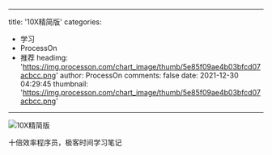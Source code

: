 
---
title: '10X精简版'
categories: 
 - 学习
 - ProcessOn
 - 推荐
headimg: 'https://img.processon.com/chart_image/thumb/5e85f09ae4b03bfcd07acbcc.png'
author: ProcessOn
comments: false
date: 2021-12-30 04:29:45
thumbnail: 'https://img.processon.com/chart_image/thumb/5e85f09ae4b03bfcd07acbcc.png'
---

<div>   
<img class="thumb" alt="10X精简版" src="https://img.processon.com/chart_image/thumb/5e85f09ae4b03bfcd07acbcc.png" referrerpolicy="no-referrer">
<p>十倍效率程序员，极客时间学习笔记</p>  
</div>
            
